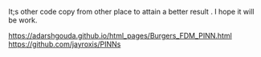 It;s other code copy from other place to attain a better result . I hope it will be work.

https://adarshgouda.github.io/html_pages/Burgers_FDM_PINN.html
https://github.com/jayroxis/PINNs
